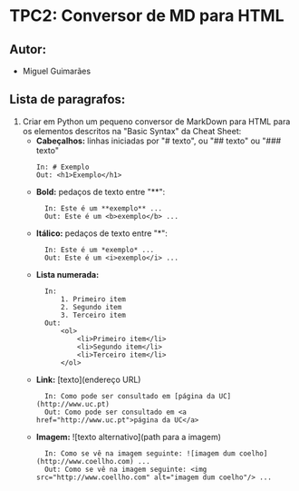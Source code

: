 # TPC2: Conversor de MD para HTML

## Autor:
- Miguel Guimarães

## Lista de paragrafos:
1. Criar em Python um pequeno conversor de MarkDown para HTML para os elementos descritos na "Basic Syntax" da Cheat Sheet:
    - **Cabeçalhos:** linhas iniciadas por "# texto", ou "## texto" ou "### texto"
        ```
        In: # Exemplo
        Out: <h1>Exemplo</h1>
        ```
    - **Bold:** pedaços de texto entre "**":
      ```
        In: Este é um **exemplo** ...
        Out: Este é um <b>exemplo</b> ...
      ```
    - **Itálico:** pedaços de texto entre "*":
      ```
        In: Este é um *exemplo* ...
        Out: Este é um <i>exemplo</i> ...
      ```
    - **Lista numerada:**
      ```
        In:
            1. Primeiro item
            2. Segundo item
            3. Terceiro item
        Out:
            <ol>
                <li>Primeiro item</li>
                <li>Segundo item</li>
                <li>Terceiro item</li>
            </ol>
       ```
    - **Link:** [texto](endereço URL)
      ```
        In: Como pode ser consultado em [página da UC](http://www.uc.pt)
        Out: Como pode ser consultado em <a href="http://www.uc.pt">página da UC</a>
      ```
    - **Imagem:** ![texto alternativo](path para a imagem)
      ```
        In: Como se vê na imagem seguinte: ![imagem dum coelho](http://www.coellho.com) ...
        Out: Como se vê na imagem seguinte: <img src="http://www.coellho.com" alt="imagem dum coelho"/> ...
      ```
